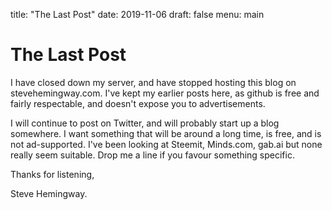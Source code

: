 title: "The Last Post"
date: 2019-11-06 
draft: false
menu: main


# The Last Post

I have closed down my server, and have stopped hosting this blog on stevehemingway.com.
I've kept my earlier posts here, as github is free and fairly respectable,
and doesn't expose you to advertisements. 

I will continue to post on Twitter, and will probably start up a blog somewhere. 
I want something that will be around a long time, is free, and is not ad-supported. I've been looking at Steemit, Minds.com, gab.ai but none really seem suitable. 
Drop me a line if you favour something specific.

Thanks for listening,

Steve Hemingway.
